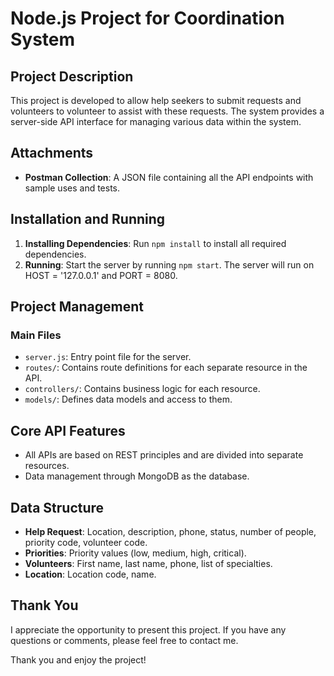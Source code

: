 # Node.js Project for Coordination System

## Project Description
This project is developed to allow help seekers to submit requests and volunteers to volunteer to assist with these requests. The system provides a server-side API interface for managing various data within the system.

## Attachments
- **Postman Collection**: A JSON file containing all the API endpoints with sample uses and tests.

## Installation and Running
1. **Installing Dependencies**: Run `npm install` to install all required dependencies.
2. **Running**: Start the server by running `npm start`. The server will run on HOST = '127.0.0.1' and PORT = 8080.

## Project Management
### Main Files
- `server.js`: Entry point file for the server.
- `routes/`: Contains route definitions for each separate resource in the API.
- `controllers/`: Contains business logic for each resource.
- `models/`: Defines data models and access to them.

## Core API Features
- All APIs are based on REST principles and are divided into separate resources.
- Data management through MongoDB as the database.

## Data Structure
- **Help Request**: Location, description, phone, status, number of people, priority code, volunteer code.
- **Priorities**: Priority values (low, medium, high, critical).
- **Volunteers**: First name, last name, phone, list of specialties.
- **Location**: Location code, name.

## Thank You
I appreciate the opportunity to present this project. If you have any questions or comments, please feel free to contact me.

Thank you and enjoy the project!
